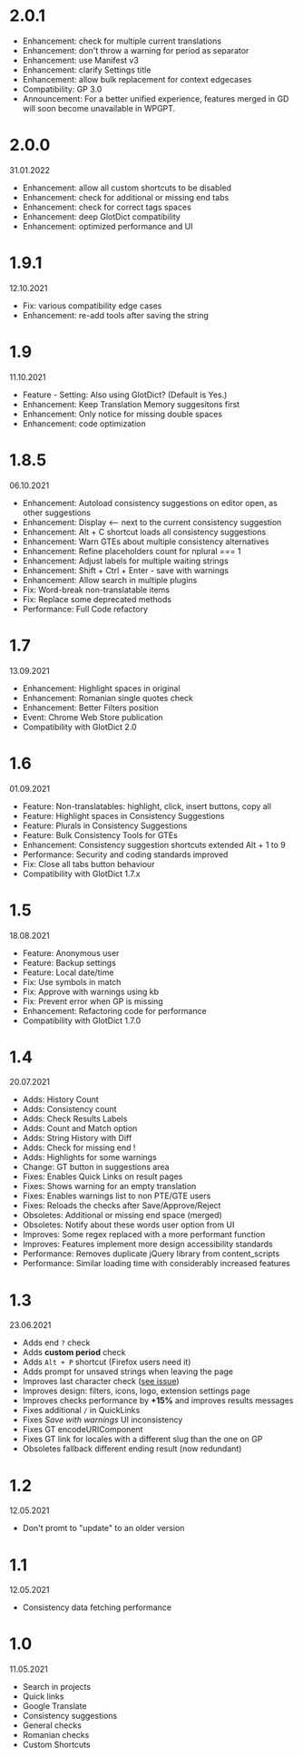 # 2.0.1
- Enhancement: check for multiple current translations
- Enhancement: don't throw a warning for period as separator
- Enhancement: use Manifest v3
- Enhancement: clarify Settings title
- Enhancement: allow bulk replacement for context edgecases
- Compatibility: GP 3.0
- Announcement: For a better unified experience, features merged in GD will soon become unavailable in WPGPT.

# 2.0.0
31.01.2022
- Enhancement: allow all custom shortcuts to be disabled
- Enhancement: check for additional or missing end tabs 
- Enhancement: check for correct tags spaces
- Enhancement: deep GlotDict compatibility
- Enhancement: optimized performance and UI

# 1.9.1
12.10.2021
- Fix: various compatibility edge cases
- Enhancement: re-add tools after saving the string

# 1.9
11.10.2021
- Feature - Setting: Also using GlotDict? (Default is Yes.)
- Enhancement: Keep Translation Memory suggesitons first
- Enhancement: Only notice for missing double spaces
- Enhancement: code optimization

# 1.8.5
06.10.2021
- Enhancement: Autoload consistency suggestions on editor open, as other suggestions
- Enhancement: Display ⟵ next to the current consistency suggestion
- Enhancement: Alt + C shortcut loads all consistency suggestions
- Enhancement: Warn GTEs about multiple consistency alternatives
- Enhancement: Refine placeholders count for nplural === 1
- Enhancement: Adjust labels for multiple waiting strings
- Enhancement: Shift + Ctrl + Enter - save with warnings
- Enhancement: Allow search in multiple plugins
- Fix: Word-break non-translatable items
- Fix: Replace some deprecated methods
- Performance: Full Code refactory

# 1.7
13.09.2021
- Enhancement: Highlight spaces in original
- Enhancement: Romanian single quotes check
- Enhancement: Better Filters position
- Event: Chrome Web Store publication
- Compatibility with GlotDict 2.0

# 1.6
01.09.2021
- Feature: Non-translatables: highlight, click, insert buttons, copy all
- Feature: Highlight spaces in Consistency Suggestions
- Feature: Plurals in Consistency Suggestions
- Feature: Bulk Consistency Tools for GTEs
- Enhancement: Consistency suggestion shortcuts extended Alt + 1 to 9
- Performance: Security and coding standards improved
- Fix: Close all tabs button behaviour
- Compatibility with GlotDict 1.7.x

# 1.5
18.08.2021
- Feature: Anonymous user
- Feature: Backup settings
- Feature: Local date/time
- Fix: Use symbols in match
- Fix: Approve with warnings using kb
- Fix: Prevent error when GP is missing
- Enhancement: Refactoring code for performance
- Compatibility with GlotDict 1.7.0

# 1.4
20.07.2021
- Adds: History Count
- Adds: Consistency count
- Adds: Check Results Labels
- Adds: Count and Match option
- Adds: String History with Diff
- Adds: Check for missing end !
- Adds: Highlights for some warnings
- Change: GT button in suggestions area
- Fixes: Enables Quick Links on result pages
- Fixes: Shows warning for an empty translation
- Fixes: Enables warnings list to non PTE/GTE users
- Fixes: Reloads the checks after Save/Approve/Reject
- Obsoletes: Additional or missing end space (merged)
- Obsoletes: Notify about these words user option from UI
- Improves: Some regex replaced with a more performant function
- Improves: Features implement more design accessibility standards
- Performance: Removes duplicate jQuery library from content_scripts
- Performance: Similar loading time with considerably increased features

# 1.3
23.06.2021
* Adds end `?` check
* Adds **custom period** check
* Adds `Alt + P` shortcut (Firefox users need it)
* Adds prompt for unsaved strings when leaving the page
* Improves last character check ([see issue](https://github.com/vlad-timotei/wpgp-tools/issues/1#issuecomment-843997677))
* Improves design: filters, icons, logo, extension settings page 
* Improves checks performance by **+15%** and improves results messages
* Fixes additional `/` in QuickLinks
* Fixes *Save with warnings* UI inconsistency
* Fixes GT encodeURIComponent
* Fixes GT link for locales with a different slug than the one on GP
* Obsoletes fallback different ending result (now redundant)

# 1.2
12.05.2021
* Don't promt to "update" to an older version

# 1.1
12.05.2021
* Consistency data fetching performance 

# 1.0
11.05.2021
  * Search in projects
  * Quick links
  * Google Translate
  * Consistency suggestions
  * General checks
  * Romanian checks
  * Custom Shortcuts
